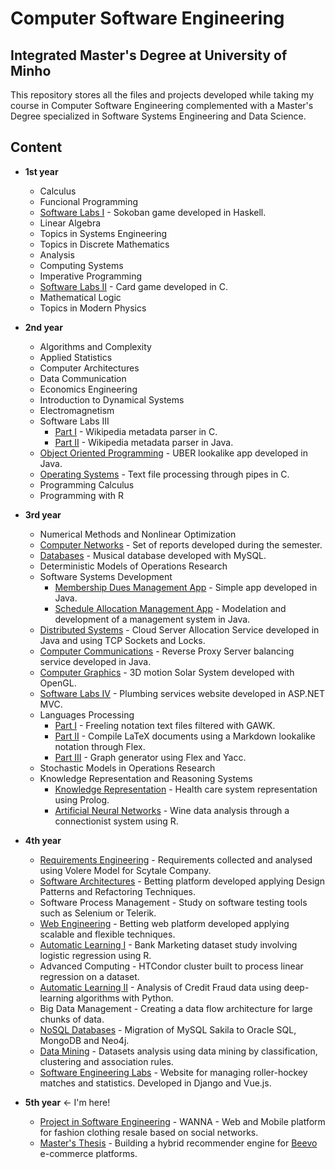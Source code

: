 # Computer Software Engineering 

## Integrated Master's Degree at University of Minho

This repository stores all the files and projects developed while taking my course in Computer Software Engineering complemented with a Master's Degree specialized in Software Systems Engineering and Data Science.

## Content

* **1st year**
  - Calculus
  - Funcional Programming
  - [Software Labs I](https://github.com/vitorecarpe/Sokoban) - Sokoban game developed in Haskell.
  - Linear Algebra
  - Topics in Systems Engineering
  - Topics in Discrete Mathematics
  - Analysis
  - Computing Systems
  - Imperative Programming
  - [Software Labs II](https://github.com/vitorecarpe/Big-Two) - Card game developed in C.
  - Mathematical Logic
  - Topics in Modern Physics

* **2nd year**
  - Algorithms and Complexity
  - Applied Statistics
  - Computer Architectures
  - Data Communication
  - Economics Engineering
  - Introduction to Dynamical Systems
  - Electromagnetism
  - Software Labs III
    - [Part I](https://github.com/vitorecarpe/Wikipedia-Parser-I) - Wikipedia metadata parser in C.
    - [Part II](https://github.com/vitorecarpe/Wikipedia-Parser-II) - Wikipedia metadata parser in Java.
  - [Object Oriented Programming](https://github.com/vitorecarpe/UMeR) - UBER lookalike app developed in Java.
  - [Operating Systems](https://github.com/vitorecarpe/Notebook-Processor) - Text file processing through pipes in C.
  - Programming Calculus
  - Programming with R

* **3rd year**
  - Numerical Methods and Nonlinear Optimization
  - [Computer Networks](https://github.com/vitorecarpe/Computer-Networking-Reports) - Set of reports developed during the semester.
  - [Databases](https://github.com/vitorecarpe/MuDBa) - Musical database developed with MySQL.
  - Deterministic Models of Operations Research
  - Software Systems Development
    - [Membership Dues Management App](https://github.com/vitorecarpe/Membership-Dues-Management) - Simple app developed in Java.
    - [Schedule Allocation Management App](https://github.com/vitorecarpe/Schedule-Allocation-Management) - Modelation and development of a management system in Java.
  - [Distributed Systems](https://github.com/Tibblue/Projeto-SD) - Cloud Server Allocation Service developed in Java and using TCP Sockets and Locks.
  - [Computer Communications](https://github.com/vitorecarpe/Reverse-Proxy-Server) - Reverse Proxy Server balancing service developed in Java.
  - [Computer Graphics](https://github.com/vitorecarpe/Solar-System) - 3D motion Solar System developed with OpenGL.
  - [Software Labs IV](https://github.com/vitorecarpe/Antonio-Canalizador) - Plumbing services website developed in ASP.NET MVC.
  - Languages Processing
    - [Part I](https://github.com/vitorecarpe/GAWK-Text-Filter) - Freeling notation text files filtered with GAWK.
    - [Part II](https://github.com/vitorecarpe/Markdown-Lookalike-Notation) - Compile LaTeX documents using a Markdown lookalike notation through Flex.
    - [Part III](https://github.com/vitorecarpe/Graph-Generator) - Graph generator using Flex and Yacc.
  - Stochastic Models in Operations Research
  - Knowledge Representation and Reasoning Systems
    - [Knowledge Representation](https://github.com/vitorecarpe/Health-Care-Knowledge-Representation) - Health care system representation using Prolog.
    - [Artificial Neural Networks](https://github.com/vitorecarpe/Artificial-Neural-Networks) - Wine data analysis through a connectionist system using R.

* **4th year**
  - [Requirements Engineering](https://github.com/diisnc/Credit_Risk_Analysis_1819) - Requirements collected and analysed using Volere Model for Scytale Company.
  - [Software Architectures](https://github.com/vitorecarpe/BetESS-Betting-Platform) - Betting platform developed applying Design Patterns and Refactoring Techniques.
  - Software Process Management - Study on software testing tools such as Selenium or Telerik.
  - [Web Engineering](https://github.com/vitorecarpe/BetESS-Web-Platform) - Betting web platform developed applying scalable and flexible techniques.
  - [Automatic Learning I](https://github.com/vitorecarpe/Bank-Marketing) - Bank Marketing dataset study involving logistic regression using R.
  - Advanced Computing - HTCondor cluster built to process linear regression on a dataset.
  - [Automatic Learning II](https://github.com/mamonteiro-brg/Credit-Card-Fraud) - Analysis of Credit Fraud data using deep-learning algorithms with Python.
  - Big Data Management - Creating a data flow architecture for large chunks of data.
  - [NoSQL Databases](https://github.com/vitorecarpe/Sakila-NoSQL) - Migration of MySQL Sakila to Oracle SQL, MongoDB and Neo4j.
  - [Data Mining](https://github.com/vitorecarpe/Data-Mining) - Datasets analysis using data mining by classification, clustering and association rules.
  - [Software Engineering Labs](https://github.com/vitorecarpe/LEI) - Website for managing roller-hockey matches and statistics. Developed in Django and Vue.js.
  
* **5th year** ← I'm here!
  - [Project in Software Engineering](http://github.com/diisnc/wanna) - WANNA - Web and Mobile platform for fashion clothing resale based on social networks.
  - [Master's Thesis](http://github.com/vitorecarpe/Thesis) - Building a hybrid recommender engine for [Beevo](http://beevo.com) e-commerce platforms.
